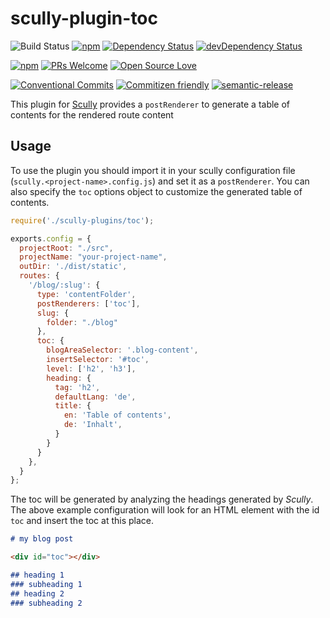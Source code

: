 # scully-plugin-toc

![Build Status](https://github.com/d-koppenhagen/scully-plugin-toc/workflows/Node.js%20CI/badge.svg)
[![npm](https://img.shields.io/npm/v/scully-plugin-toc.svg)](https://www.npmjs.com/package/scully-plugin-toc)
[![Dependency Status](https://david-dm.org/d-koppenhagen/scully-plugin-toc.svg)](https://david-dm.org/d-koppenhagen/scully-plugin-toc)
[![devDependency Status](https://david-dm.org/d-koppenhagen/scully-plugin-toc/dev-status.svg)](https://david-dm.org/d-koppenhagen/scully-plugin-toc?type=dev)

[![npm](https://img.shields.io/npm/l/scully-plugin-toc.svg)](https://www.npmjs.com/package/scully-plugin-toc)
[![PRs Welcome](https://img.shields.io/badge/PRs-welcome-brightgreen.svg)](http://makeapullrequest.com)
[![Open Source Love](https://badges.frapsoft.com/os/v1/open-source.svg?v=102)](https://github.com/ellerbrock/open-source-badge/)

[![Conventional Commits](https://img.shields.io/badge/Conventional%20Commits-1.0.0-yellow.svg)](https://conventionalcommits.org)
[![Commitizen friendly](https://img.shields.io/badge/commitizen-friendly-brightgreen.svg)](http://commitizen.github.io/cz-cli/)
[![semantic-release](https://img.shields.io/badge/%20%20%F0%9F%93%A6%F0%9F%9A%80-semantic--release-e10079.svg?style=flat-square)](https://github.com/semantic-release/semantic-release)

This plugin for [Scully](https://github.com/scullyio/scully) provides a `postRenderer` to generate a table of contents for the rendered route content

## Usage

To use the plugin you should import it in your scully configuration file (`scully.<project-name>.config.js`) and set it as a `postRenderer`.
You can also specify the `toc` options object to customize the generated table of contents.

```js
require('./scully-plugins/toc');

exports.config = {
  projectRoot: "./src",
  projectName: "your-project-name",
  outDir: './dist/static',
  routes: {
    '/blog/:slug': {
      type: 'contentFolder',
      postRenderers: ['toc'],
      slug: {
        folder: "./blog"
      },
      toc: {
        blogAreaSelector: '.blog-content',
        insertSelector: '#toc',
        level: ['h2', 'h3'],
        heading: {
          tag: 'h2',
          defaultLang: 'de',
          title: {
            en: 'Table of contents',
            de: 'Inhalt',
          }
        }
      }
    },
  }
};
```

The toc will be generated by analyzing the headings generated by _Scully_.
The above example configuration will look for an HTML element with the id `toc` and insert the toc at this place.

```md
# my blog post

<div id="toc"></div>

## heading 1
### subheading 1
## heading 2
### subheading 2
```




